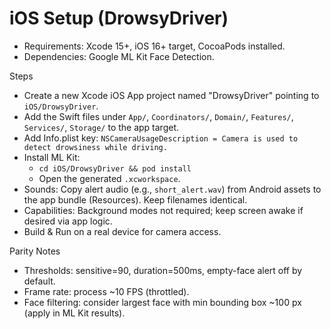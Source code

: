 # iOS Setup (DrowsyDriver)

- Requirements: Xcode 15+, iOS 16+ target, CocoaPods installed.
- Dependencies: Google ML Kit Face Detection.

Steps
- Create a new Xcode iOS App project named "DrowsyDriver" pointing to `iOS/DrowsyDriver`.
- Add the Swift files under `App/`, `Coordinators/`, `Domain/`, `Features/`, `Services/`, `Storage/` to the app target.
- Add Info.plist key: `NSCameraUsageDescription = Camera is used to detect drowsiness while driving.`
- Install ML Kit:
  - `cd iOS/DrowsyDriver && pod install`
  - Open the generated `.xcworkspace`.
- Sounds: Copy alert audio (e.g., `short_alert.wav`) from Android assets to the app bundle (Resources). Keep filenames identical.
- Capabilities: Background modes not required; keep screen awake if desired via app logic.
- Build & Run on a real device for camera access.

Parity Notes
- Thresholds: sensitive=90, duration=500ms, empty-face alert off by default.
- Frame rate: process ~10 FPS (throttled).
- Face filtering: consider largest face with min bounding box ~100 px (apply in ML Kit results).

